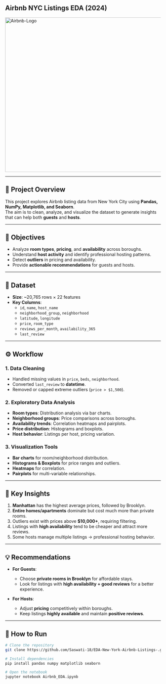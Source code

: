 ## Airbnb NYC Listings EDA (2024)


<img width="1000" height="500" alt="Airbnb-Logo" src="https://github.com/user-attachments/assets/dc92860e-6e56-4697-9d28-0b46c421f763" />


---

## 📌 Project Overview
This project explores Airbnb listing data from New York City using **Pandas, NumPy, Matplotlib, and Seaborn**.  
The aim is to clean, analyze, and visualize the dataset to generate insights that can help both **guests** and **hosts**.  

---

## 🎯 Objectives
- Analyze **room types**, **pricing**, and **availability** across boroughs.  
- Understand **host activity** and identify professional hosting patterns.  
- Detect **outliers** in pricing and availability.  
- Provide **actionable recommendations** for guests and hosts.  

---

## 📂 Dataset
- **Size**: ~20,765 rows × 22 features  
- **Key Columns**:  
  - `id`, `name`, `host_name`  
  - `neighborhood_group`, `neighborhood`  
  - `latitude`, `longitude`  
  - `price`, `room_type`  
  - `reviews_per_month`, `availability_365`  
  - `last_review`  

---

## ⚙️ Workflow

### 1. Data Cleaning
- Handled missing values in `price`, `beds`, `neighborhood`.  
- Converted `last_review` to **datetime**.  
- Removed or capped extreme outliers (`price > $1,500`).  

### 2. Exploratory Data Analysis
- **Room types**: Distribution analysis via bar charts.  
- **Neighborhood groups**: Price comparisons across boroughs.  
- **Availability trends**: Correlation heatmaps and pairplots.  
- **Price distribution**: Histograms and boxplots.  
- **Host behavior**: Listings per host, pricing variation.  

### 3. Visualization Tools
- **Bar charts** for room/neighborhood distribution.  
- **Histograms & Boxplots** for price ranges and outliers.  
- **Heatmaps** for correlation.  
- **Pairplots** for multi-variable relationships.  

---

## 🔑 Key Insights
1. **Manhattan** has the highest average prices, followed by Brooklyn.  
2. **Entire homes/apartments** dominate but cost much more than private rooms.  
3. Outliers exist with prices above **$10,000+**, requiring filtering.  
4. Listings with **high availability** tend to be cheaper and attract more reviews.  
5. Some hosts manage multiple listings → professional hosting behavior.  

---

## 💡 Recommendations
- **For Guests**:  
  - Choose **private rooms in Brooklyn** for affordable stays.  
  - Look for listings with **high availability + good reviews** for a better experience.  

- **For Hosts**:  
  - Adjust **pricing** competitively within boroughs.  
  - Keep listings **highly available** and maintain **positive reviews**.  

---

## 🚀 How to Run
```bash
# Clone the repository
git clone https://github.com/Saswati-18/EDA-New-York-Airbnb-Listings-.git

# Install dependencies
pip install pandas numpy matplotlib seaborn

# Open the notebook
jupyter notebook Airbnb_EDA.ipynb
